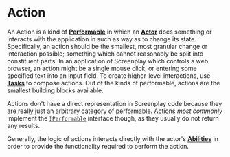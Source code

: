 # Action

An Action is a kind of **[Performable]** in which an **[Actor]** does something or interacts with the application in such as way as to change its state.
Specifically, an action should be the smallest, most granular change or interaction possible; something which cannot reasonably be split into constituent parts.
In an application of Screenplay which controls a web browser, an action might be a single mouse click, or entering some specified text into an input field.
To create higher-level interactions, use **[Tasks]** to compose actions.
Out of the kinds of performable, actions are the smallest building blocks available.

Actions don't have a direct representation in Screenplay code because they are really just an arbitrary category of performable.
Actions _most commonly_ implement the [`IPerformable`] interface though, as they usually do not return any results.

Generally, the logic of actions interacts directly with the actor's **[Abilities]** in order to provide the functionality required to perform the action.

[Performable]: Performable.md
[Actor]: Actor.md
[Tasks]: Task.md
[`IPerformable`]: xref:CSF.Screenplay.IPerformable
[Abilities]: Ability.md
